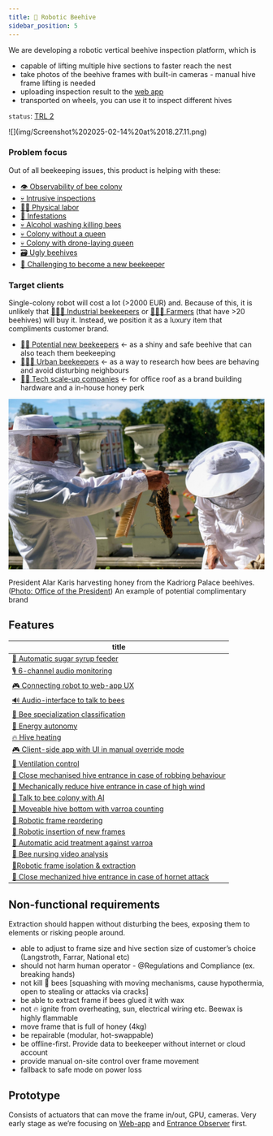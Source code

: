 ```yaml
---
title: 🧿 Robotic Beehive
sidebar_position: 5
---
```

We are developing a robotic vertical beehive inspection platform, which is
- capable of lifting multiple hive sections to faster reach the nest
- take photos of the beehive frames with built-in cameras - manual hive frame lifting is needed
- uploading inspection result to the [web app](../web_app/web_app.md)
- transported on wheels, you can use it to inspect different hives

`status`: [TRL 2](https://www.nasa.gov/directorates/somd/space-communications-navigation-program/technology-readiness-levels/)

<div style={{width:300}}>
![](img/Screenshot%202025-02-14%20at%2018.27.11.png)
</div>

### Problem focus
Out of all beekeeping issues, this product is helping with these:
- [👁️ Observability of bee colony](../../🌨️%20Problems/👁️%20Observability%20of%20bee%20colony.md)
- [💀 Intrusive inspections](../../🌨️%20Problems/💀%20Intrusive%20inspections.md)
- [💪🏻 Physical labor](../../🌨️%20Problems/💪🏻%20Physical%20labor.md)
- [🦀 Infestations](../../🌨️%20Problems/🦀%20Infestations.md)
- [💀 Alcohol washing killing bees](../../🌨️%20Problems/💀%20Alcohol%20washing%20killing%20bees.md)
- [💀 Colony without a queen](../../🌨️%20Problems/💀%20Colony%20without%20a%20queen.md)
- [💀 Colony with drone-laying queen](../../🌨️%20Problems/💀%20Colony%20with%20drone-laying%20queen.md)
- [🗃️ Ugly beehives](../../🌨️%20Problems/🗃️%20Ugly%20beehives.md)
- [🎒 Challenging to become a new beekeeper](../../🌨️%20Problems/🎒%20Challenging%20to%20become%20a%20new%20beekeeper.md)

### Target clients

Single-colony robot will cost a lot (>2000 EUR) and. Because of this, it is unlikely that [👨🏻‍🚒 Industrial beekeepers](../clients/👨🏻‍🚒%20Industrial%20beekeepers.md) or [🧑🏻‍🌾 Farmers](../clients/🧑🏻‍🌾%20Farmers.md) (that have >20 beehives) will buy it. Instead, we position it as a luxury item that compliments customer brand.

- [👨🏻 Potential new beekeepers](../clients/👨🏻%20Potential%20new%20beekeepers.md) ← as a shiny and safe beehive that can also teach them beekeeping
- [👩🏼‍🏫 Urban beekeepers](../clients/👩🏼‍🏫%20Urban%20beekeepers.md) ← as a way to research how bees are behaving and avoid disturbing neighbours
- [👩🏻 Tech scale-up companies](../clients/👩🏻%20Tech%20scale-up%20companies.md) ← for office roof as a brand building hardware and a in-house honey perk

![](../../img/president.png)

President Alar Karis harvesting honey from the Kadriorg Palace beehives. ([Photo: Office of the President](https://news.err.ee/1609070024/gallery-president-alar-karis-harvesting-honey-in-front-of-kadriorg-palace#lg=1&slide=1)) An example of potential complimentary brand

## Features
<!-- QueryToSerialize: table WITHOUT ID "[" + default(title, file.name) + "]" + default( "("+  replace(replace(file.path, "about/products/robotic_beehive/", ""), " ", "%20") + ")", "") as title FROM "about/products/robotic_beehive/ideas" WHERE file.name != "index" -->
<!-- SerializedQuery: table WITHOUT ID "[" + default(title, file.name) + "]" + default( "("+  replace(replace(file.path, "about/products/robotic_beehive/", ""), " ", "%20") + ")", "") as title FROM "about/products/robotic_beehive/ideas" WHERE file.name != "index" -->

| title                                                                                                                                                       |
| ----------------------------------------------------------------------------------------------------------------------------------------------------------- |
| [🍭 Automatic sugar syrup feeder](ideas/🍭%20Automatic%20sugar%20syrup%20feeder.md)                                                                         |
| [🎙️ 6-channel audio monitoring](ideas/🎙️%206-channel%20audio%20monitoring.md)                                                                             |
| [🎮 Connecting robot to web-app UX](ideas/🎮%20Connecting%20robot%20to%20web-app%20UX.md)                                                                   |
| [🔊 Audio-interface to talk to bees](ideas/🔊%20Audio-interface%20to%20talk%20to%20bees.md)                                                                 |
| [🐝 Bee specialization classification](ideas/🐝%20Bee%20specialization%20classification.md)                                                                 |
| [🔌 Energy autonomy](ideas/🔌%20Energy%20autonomy.md)                                                                                                       |
| [🔥 Hive heating](ideas/🔥%20Hive%20heating.md)                                                                                                             |
| [🎮 Client-side app with UI in manual override mode](ideas/🎮%20Client-side%20app%20with%20UI%20in%20manual%20override%20mode.md)                           |
| [🚁 Ventilation control](ideas/🚁%20Ventilation%20control.md)                                                                                               |
| [🛑 Close mechanised hive entrance in case of robbing behaviour](ideas/🛑%20Close%20mechanised%20hive%20entrance%20in%20case%20of%20robbing%20behaviour.md) |
| [🛑 Mechanically reduce hive entrance in case of high wind](ideas/🛑%20Mechanically%20reduce%20hive%20entrance%20in%20case%20of%20high%20wind.md)           |
| [🤖 Talk to bee colony with AI](ideas/🤖%20Talk%20to%20bee%20colony%20with%20AI.md)                                                                         |
| [🦾 Moveable hive bottom with varroa counting](ideas/🦾%20Moveable%20hive%20bottom%20with%20varroa%20counting.md)                                           |
| [🦾 Robotic frame reordering](ideas/🦾%20Robotic%20frame%20reordering.md)                                                                                   |
| [🦾 Robotic insertion of new frames](ideas/🦾%20Robotic%20insertion%20of%20new%20frames.md)                                                                 |
| [🧪 Automatic acid treatment against varroa](ideas/🧪%20Automatic%20acid%20treatment%20against%20varroa.md)                                                 |
| [🐝 Bee nursing video analysis](ideas/🐝%20Bee%20nursing%20video%20analysis.md)                                                                             |
| [🦾Robotic frame isolation & extraction](ideas/🦾Robotic%20frame%20isolation%20&%20extraction.md)                                                           |
| [🛑 Close mechanized hive entrance in case of hornet attack](ideas/🛑%20Close%20mechanized%20hive%20entrance%20in%20case%20of%20hornet%20attack.md)         |
<!-- SerializedQuery END -->

## Non-functional requirements

Extraction should happen without disturbing the bees, exposing them to elements or risking people around.

- able to adjust to frame size and hive section size of customer’s choice (Langstroth, Farrar, National etc)
- should not harm human operator - @Regulations and Compliance (ex. breaking hands)
- not kill 🐝 bees [squashing with moving mechanisms, cause hypothermia, open to stealing or attacks via cracks]
- be able to extract frame if bees glued it with wax
- not 🔥 ignite from overheating, sun, electrical wiring etc. Beewax is highly flammable
- move frame that is full of honey (4kg)
- be repairable (modular, hot-swappable)
- be offline-first. Provide data to beekeeper without internet or cloud account
- provide manual on-site control over frame movement
- fallback to safe mode on power loss

## Prototype

Consists of actuators that can move the frame in/out, GPU, cameras. Very early stage as we’re focusing on [Web-app](https://www.notion.so/Web-app-2937ed264e1d434a8664caa4bc40978e?pvs=21) and [Entrance Observer](https://www.notion.so/Entrance-Observer-b0319799ab7744dc928c08119de4fc43?pvs=21) first.
